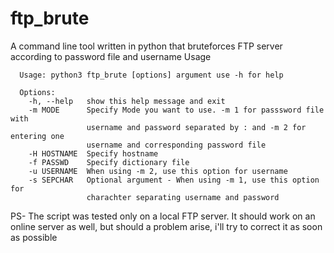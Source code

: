 # ftp_brute
A command line tool written in python that bruteforces FTP server according to password file and username
Usage 

      Usage: python3 ftp_brute [options] argument use -h for help

      Options:
        -h, --help   show this help message and exit
        -m MODE      Specify Mode you want to use. -m 1 for passsword file with
                     username and password separated by : and -m 2 for entering one
                     username and corresponding password file
        -H HOSTNAME  Specify hostname
        -f PASSWD    Specify dictionary file
        -u USERNAME  When using -m 2, use this option for username
        -s SEPCHAR   Optional argument - When using -m 1, use this option for
                     charachter separating username and password
                    
PS- The script was tested only on a local FTP server. It should work on an online server as well, but should a problem arise, i'll try to correct it as soon as possible
